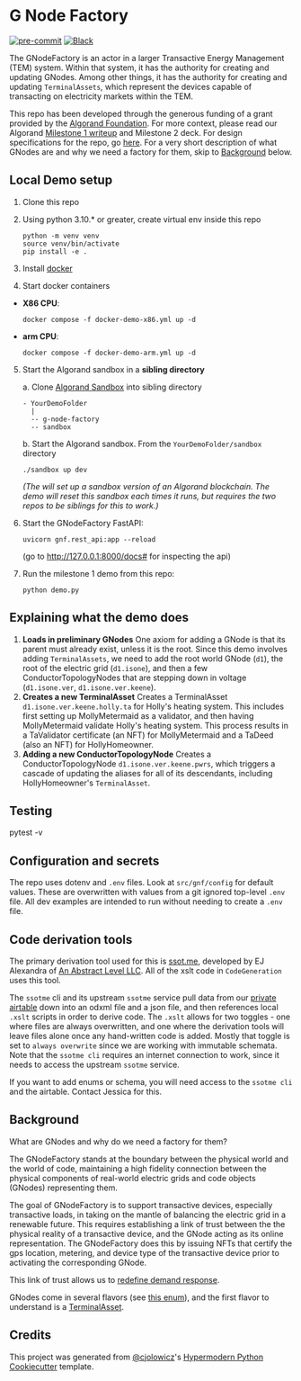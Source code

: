 # G Node Factory

[![pre-commit](https://img.shields.io/badge/pre--commit-enabled-brightgreen?logo=pre-commit&logoColor=white)][pre-commit]
[![Black](https://img.shields.io/badge/code%20style-black-000000.svg)][black]

[pre-commit]: https://github.com/pre-commit/pre-commit
[black]: https://github.com/psf/black

The GNodeFactory is an actor in a larger Transactive Energy Management (TEM) system. Within that system, it has the authority for creating and updating GNodes. Among other things, it has the authority for creating and updating `TerminalAssets`, which represent the devices capable of transacting on electricity markets within the TEM.

This repo has been developed through the generous funding of a grant provided by the [Algorand Foundation](https://www.algorand.foundation/). For more context, please read our Algorand [Milestone 1 writeup](docs/wiki/milestone-1.md) and Milestone 2 deck. For design specifications for the repo, go [here](docs/wiki/design-specifications.md). For a very short description of what GNodes are and why we need a factory for them, skip to [Background](#Background) below.

## Local Demo setup

1. Clone this repo

2. Using python 3.10.* or greater, create virtual env inside this repo

   ```
   python -m venv venv
   source venv/bin/activate
   pip install -e .
   ```

3. Install [docker](https://docs.docker.com/get-docker/)

4. Start docker containers

- **X86 CPU**:

  ```
  docker compose -f docker-demo-x86.yml up -d
  ```

- **arm CPU**:

  ```
  docker compose -f docker-demo-arm.yml up -d
  ```

5. Start the Algorand sandbox in a **sibling directory**

    a. Clone [Algorand Sandbox](https://github.com/algorand/sandbox) into sibling directory

   ```
   - YourDemoFolder
     |
     -- g-node-factory
     -- sandbox
   ```

    b. Start the Algorand sandbox. From the `YourDemoFolder/sandbox` directory


   ```
   ./sandbox up dev
   ```

   *(The will set up a  sandbox version of an Algorand blockchain. The demo will reset this
   sandbox each times it runs, but requires the two repos to be siblings for this to work.)*

6. Start the GNodeFactory FastAPI:

   ```
   uvicorn gnf.rest_api:app --reload
   ```

   (go to http://127.0.0.1:8000/docs# for inspecting the api)

7. Run the milestone 1 demo from this repo:

   ```
   python demo.py
   ```

## Explaining what the demo does

1.  **Loads in preliminary GNodes** One axiom for adding a GNode is that its parent must already exist, unless it is the root. Since this demo involves adding `TerminalAssets`, we need to add the root world GNode (`d1`), the root of the electric grid (`d1.isone`), and then a few ConductorTopologyNodes that
    are stepping down in voltage (`d1.isone.ver`, `d1.isone.ver.keene`).
2.  **Creates a new TerminalAsset** Creates a TerminalAsset `d1.isone.ver.keene.holly.ta` for Holly's heating system. This includes first setting up MollyMetermaid as a validator, and then having MollyMetermaid validate Holly's heating system. This process results in a TaValidator certificate (an NFT) for MollyMetermaid and a TaDeed (also an NFT) for HollyHomeowner.
3.  **Adding a new ConductorTopologyNode** Creates a ConductorTopologyNode `d1.isone.ver.keene.pwrs`, which triggers a cascade of updating the aliases for all of its descendants, including HollyHomeowner's `TerminalAsset`.

## Testing

pytest -v

## Configuration and secrets

The repo uses dotenv and `.env` files. Look at `src/gnf/config` for default values. These are overwritten with values from a
git ignored top-level `.env` file. All dev examples are intended to run without needing to create
a `.env` file.

## Code derivation tools

The primary derivation tool used for this is [ssot.me](https://explore.ssot.me/app/#!/home), developed by EJ Alexandra of [An Abstract Level LLC](https://effortlessapi.com/pages/effortlessapi/blog). All of the xslt code in `CodeGeneration` uses this tool.

The `ssotme` cli and its upstream `ssotme` service pull data from our [private airtable](https://airtable.com/appgibWM6WZW20bBx/tblRducbzl15OWmwv/viwIvHvZcrMELIP3x?blocks=hide) down into an odxml file and a json file, and then references local `.xslt` scripts in order to derive code. The `.xslt` allows for two toggles - one where files are always overwritten, and one where the derivation tools will leave files alone once any hand-written code is added. Mostly that toggle is set to `always overwrite` since we are working with immutable schemata. Note that the `ssotme cli` requires an internet connection to work, since it needs to access the upstream `ssotme` service.

If you want to add enums or schema, you will need access to the `ssotme cli` and the airtable. Contact Jessica for this.

## Background

What are GNodes and why do we need a factory for them?

The GNodeFactory stands at the boundary between the physical world and the world of code, maintaining a high fidelity connection between the physical components of real-world electric grids and code objects (GNodes) representing them.

The goal of GNodeFactory is to support transactive devices, especially transactive loads, in taking on the mantle of balancing the electric grid in a renewable future. This requires establishing a link of trust between the the physical reality of a transactive device, and the GNode acting as its online representation. The GNodeFactory does this by issuing NFTs that certify the gps location, metering, and device type of the transactive device prior to activating the corresponding GNode.

This link of trust allows us to [redefine demand response](docs/wiki/redefining-demand-response.md).

GNodes come in several flavors (see [this enum](src/gnf/enums/core_g_node_role.py)), and the first flavor to understand is a [TerminalAsset](docs/wiki/terminal-asset.md).

## Credits

This project was generated from [@cjolowicz]'s [Hypermodern Python Cookiecutter] template.

[@cjolowicz]: https://github.com/cjolowicz
[pypi]: https://pypi.org/
[hypermodern python cookiecutter]: https://github.com/cjolowicz/cookiecutter-hypermodern-python
[file an issue]: https://github.com/thegridelectric/g-node-factory/issues
[pip]: https://pip.pypa.io/

<!-- github-only -->

[license]: https://github.com/thegridelectric/g-node-factory/blob/main/LICENSE
[contributor guide]: https://github.com/thegridelectric/g-node-factory/blob/main/CONTRIBUTING.md
[command-line reference]: https://g-node-factory.readthedocs.io/en/latest/usage.html
